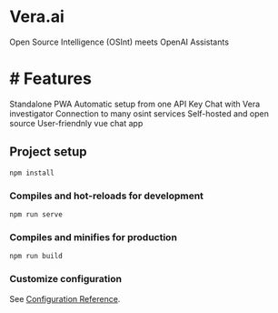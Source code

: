 # Vera.ai

Open Source Intelligence (OSInt) meets OpenAI Assistants


# # Features

Standalone PWA
Automatic setup from one API Key
Chat with Vera investigator
Connection to many osint services
Self-hosted and open source
User-friendnly vue chat app 

## Project setup
```
npm install
```

### Compiles and hot-reloads for development
```
npm run serve
```

### Compiles and minifies for production
```
npm run build
```

### Customize configuration
See [Configuration Reference](https://cli.vuejs.org/config/).
